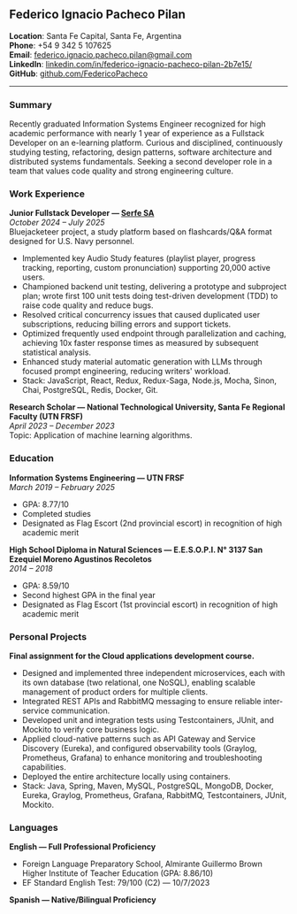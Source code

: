 ## Federico Ignacio Pacheco Pilan

**Location**: Santa Fe Capital, Santa Fe, Argentina  
**Phone**: +54 9 342 5 107625  
**Email**: [federico.ignacio.pacheco.pilan@gmail.com](mailto:federico.ignacio.pacheco.pilan@gmail.com)  
**LinkedIn**: [linkedin.com/in/federico-ignacio-pacheco-pilan-2b7e15/](https://linkedin.com/in/federico-ignacio-pacheco-pilan-2b7e15/)  
**GitHub**: [github.com/FedericoPacheco](https://github.com/FedericoPacheco)

---

### Summary 

Recently graduated Information Systems Engineer recognized for high academic performance with nearly 1 year of experience as a Fullstack Developer on an e-learning platform. Curious and disciplined, continuously studying testing, refactoring, design patterns, software architecture and distributed systems fundamentals. Seeking a second developer role in a team that values code quality and strong engineering culture.

### Work Experience

**Junior Fullstack Developer — [Serfe SA](https://www.serfe.com/en)**  
*October 2024 – July 2025*  
Bluejacketeer project, a study platform based on flashcards/Q&A format designed for U.S. Navy personnel.  
 
 - Implemented key Audio Study features (playlist player, progress tracking, reporting, custom pronunciation) supporting 20,000 active users.
 - Championed backend unit testing, delivering a prototype and subproject plan; wrote first 100 unit tests doing test-driven development (TDD) to raise code quality and reduce bugs.
 - Resolved critical concurrency issues that caused duplicated user subscriptions, reducing billing errors and support tickets.
 - Optimized frequently used endpoint through parallelization and caching, achieving 10x faster response times as measured by subsequent statistical analysis. 
 - Enhanced study material automatic generation with LLMs through focused prompt engineering, reducing writers' workload.
 - Stack: JavaScript, React, Redux, Redux-Saga, Node.js, Mocha, Sinon, Chai, PostgreSQL, Redis, Docker, Git.

**Research Scholar — National Technological University, Santa Fe Regional Faculty (UTN FRSF)**  
*April 2023 – December 2023*  
Topic: Application of machine learning algorithms.  

### Education

**Information Systems Engineering — UTN FRSF**  
*March 2019 – February 2025*

 - GPA: 8.77/10  
 - Completed studies  
 - Designated as Flag Escort (2nd provincial escort) in recognition of high academic merit  

**High School Diploma in Natural Sciences — E.E.S.O.P.I. N° 3137 San Ezequiel Moreno Agustinos Recoletos**  
*2014 – 2018*  

 - GPA: 8.59/10  
 - Second highest GPA in the final year  
 - Designated as Flag Escort (1st provincial escort) in recognition of high academic merit  

### Personal Projects

**Final assignment for the Cloud applications development course.**

- Designed and implemented three independent microservices, each with its own database (two relational, one NoSQL), enabling scalable management of product orders for multiple clients.
- Integrated REST APIs and RabbitMQ messaging to ensure reliable inter-service communication.
- Developed unit and integration tests using Testcontainers, JUnit, and Mockito to verify core business logic.
- Applied cloud-native patterns such as API Gateway and Service Discovery (Eureka), and configured observability tools (Graylog, Prometheus, Grafana) to enhance monitoring and troubleshooting capabilities.
- Deployed the entire architecture locally using containers. 
- Stack: Java, Spring, Maven, MySQL, PostgreSQL, MongoDB, Docker, Eureka, Graylog, Prometheus, Grafana, RabbitMQ, Testcontainers, JUnit, Mockito.  

### Languages

**English — Full Professional Proficiency**  

 - Foreign Language Preparatory School, Almirante Guillermo Brown Higher Institute of Teacher Education (GPA: 8.86/10)  
 - EF Standard English Test: 79/100 (C2) — 10/7/2023  

**Spanish — Native/Bilingual Proficiency**